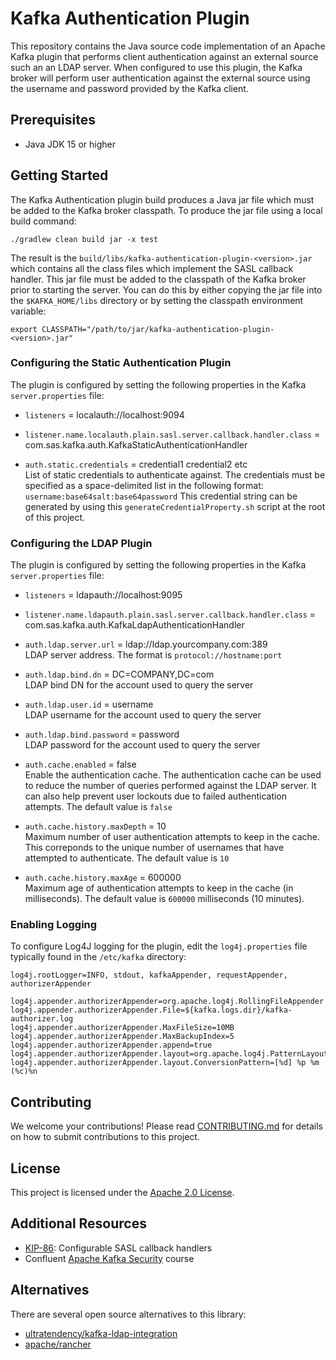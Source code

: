 # Kafka Authentication Plugin

This repository contains the Java source code implementation of an Apache Kafka plugin
that performs client authentication against an external source such an an LDAP server.
When configured to use this plugin, the Kafka broker will perform user authentication
against the external source using the username and password provided by the Kafka client.

## Prerequisites

* Java JDK 15 or higher

## Getting Started

The Kafka Authentication plugin build produces a Java jar file which must be added to
the Kafka broker classpath.  To produce the jar file using a local build command:

```
./gradlew clean build jar -x test
```

The result is the `build/libs/kafka-authentication-plugin-<version>.jar` which contains
all the class files which implement the SASL callback handler.  This jar file
must be added to the classpath of the Kafka broker prior to starting the server.
You can do this by either copying the jar file into the `$KAFKA_HOME/libs`
directory or by setting the classpath environment variable:

```
export CLASSPATH="/path/to/jar/kafka-authentication-plugin-<version>.jar"
```

### Configuring the Static Authentication Plugin

The plugin is configured by setting the following properties in the Kafka `server.properties` file:

* `listeners` = localauth://localhost:9094<br/>

* `listener.name.localauth.plain.sasl.server.callback.handler.class` = com.sas.kafka.auth.KafkaStaticAuthenticationHandler<br/>

* `auth.static.credentials` = credential1 credential2 etc<br/>
  List of static credentials to authenticate against.  The credentials
  must be specified as a space-delimited list in the following format:<br/>
  `username:base64salt:base64password`
  This credential string can be generated by using this `generateCredentialProperty.sh`
  script at the root of this project.

### Configuring the LDAP Plugin

The plugin is configured by setting the following properties in the Kafka `server.properties` file:

* `listeners` = ldapauth://localhost:9095<br/>

* `listener.name.ldapauth.plain.sasl.server.callback.handler.class` = com.sas.kafka.auth.KafkaLdapAuthenticationHandler<br/>

* `auth.ldap.server.url` = ldap://ldap.yourcompany.com:389<br/>
  LDAP server address.  The format is `protocol://hostname:port`

* `auth.ldap.bind.dn` = DC=COMPANY,DC=com<br/>
  LDAP bind DN for the account used to query the server

* `auth.ldap.user.id` = username<br/>
  LDAP username for the account used to query the server

* `auth.ldap.bind.password` = password<br/>
  LDAP password for the account used to query the server

* `auth.cache.enabled` = false<br/>
  Enable the authentication cache.  The authentication cache
  can be used to reduce the number of queries performed against
  the LDAP server.  It can also help prevent user lockouts due
  to failed authentication attempts.  The default value is `false`

* `auth.cache.history.maxDepth` = 10<br/>
  Maximum number of user authentication attempts to keep in the cache.
  This correponds to the unique number of usernames that have attempted
  to authenticate.  The default value is `10`

* `auth.cache.history.maxAge` = 600000<br/>
  Maximum age of authentication attempts to keep in the cache (in milliseconds).
  The default value is `600000` milliseconds (10 minutes).

### Enabling Logging

To configure Log4J logging for the plugin, edit the `log4j.properties` file
typically found in the `/etc/kafka` directory:

```
log4j.rootLogger=INFO, stdout, kafkaAppender, requestAppender, authorizerAppender

log4j.appender.authorizerAppender=org.apache.log4j.RollingFileAppender
log4j.appender.authorizerAppender.File=${kafka.logs.dir}/kafka-authorizer.log
log4j.appender.authorizerAppender.MaxFileSize=10MB
log4j.appender.authorizerAppender.MaxBackupIndex=5
log4j.appender.authorizerAppender.append=true
log4j.appender.authorizerAppender.layout=org.apache.log4j.PatternLayout
log4j.appender.authorizerAppender.layout.ConversionPattern=[%d] %p %m (%c)%n
```


## Contributing

We welcome your contributions! Please read [CONTRIBUTING.md](CONTRIBUTING.md) for details on how to submit contributions to this project.

## License

This project is licensed under the [Apache 2.0 License](LICENSE).

## Additional Resources

* [KIP-86](https://cwiki.apache.org/confluence/pages/viewpage.action?pageId=65874679): Configurable SASL callback handlers
* Confluent [Apache Kafka Security](https://developer.confluent.io/courses/security/authorization/) course

## Alternatives

There are several open source alternatives to this library:

* [ultratendency/kafka-ldap-integration](https://github.com/ultratendency/kafka-ldap-integration/)
* [apache/rancher](https://github.com/apache/ranger/tree/master/plugin-kafka)
